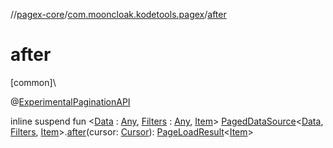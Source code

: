 //[pagex-core](../../index.md)/[com.mooncloak.kodetools.pagex](index.md)/[after](after.md)

# after

[common]\

@[ExperimentalPaginationAPI](-experimental-pagination-a-p-i/index.md)

inline suspend fun &lt;[Data](after.md) : [Any](https://kotlinlang.org/api/latest/jvm/stdlib/kotlin/-any/index.html), [Filters](after.md) : [Any](https://kotlinlang.org/api/latest/jvm/stdlib/kotlin/-any/index.html), [Item](after.md)&gt; [PagedDataSource](-paged-data-source/index.md)&lt;[Data](after.md), [Filters](after.md), [Item](after.md)&gt;.[after](after.md)(cursor: [Cursor](-cursor/index.md)): [PageLoadResult](-page-load-result/index.md)&lt;[Item](after.md)&gt;
